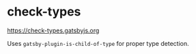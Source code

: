# check-types

https://check-types.gatsbyjs.org

Uses `gatsby-plugin-is-child-of-type` for proper type detection.
